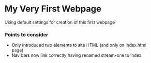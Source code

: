 # My Very First Webpage

Using default settings for creation of this first webpage

### Points to consider

- Only introduced two elements to site HTML (and only on index.html page)
- Nav bars now link correctly having renamed stream-one to index